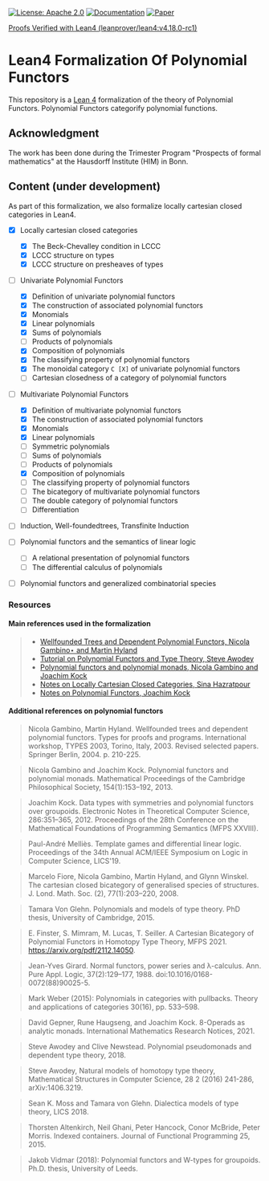 [![License: Apache 2.0](https://img.shields.io/badge/License-Apache_2.0-lightblue.svg)](https://opensource.org/licenses/Apache-2.0)
[![Documentation](https://img.shields.io/badge/Documentation-Passing-green)](https://sinhp.github.io/groupoid_model_in_lean4/docs/Poly/UvPoly.html)
[![Paper](https://img.shields.io/badge/Paper-WIP-blue)](https://sinhp.github.io/groupoid_model_in_lean4/blueprint/sect0005.html)

[Proofs Verified with Lean4 (leanprover/lean4:v4.18.0-rc1)](https://github.com/sinhp/LeanHomotopyFrobenius/blob/master/lean-toolchain)

# Lean4 Formalization Of Polynomial Functors

This repository is a [Lean 4](https://github.com/leanprover/lean4) formalization of the theory of Polynomial Functors. Polynomial Functors categorify polynomial functions.

## Acknowledgment

The work has been done during the Trimester Program "Prospects of formal mathematics" at the Hausdorff Institute (HIM) in Bonn.

## Content (under development)

As part of this formalization, we also formalize locally cartesian closed categories in Lean4.

- [x] Locally cartesian closed categories
  - [x] The Beck-Chevalley condition in LCCC
  - [x] LCCC structure on types
  - [x] LCCC structure on presheaves of types

- [ ] Univariate Polynomial Functors
  - [x] Definition of univariate polynomial functors
  - [x] The construction of associated polynomial functors
  - [x] Monomials
  - [x] Linear polynomials
  - [x] Sums of polynomials
  - [ ] Products of polynomials
  - [x] Composition of polynomials
  - [x] The classifying property of polynomial functors
  - [x] The monoidal category `C [X]` of univariate polynomial functors
  - [ ] Cartesian closedness of a category of polynomial functors

- [ ] Multivariate Polynomial Functors
  - [x] Definition of multivariate polynomial functors
  - [x] The construction of associated polynomial functors
  - [x] Monomials
  - [x] Linear polynomials
  - [ ] Symmetric polynomials
  - [ ] Sums of polynomials
  - [ ] Products of polynomials
  - [x] Composition of polynomials
  - [ ] The classifying property of polynomial functors
  - [ ] The bicategory of multivariate polynomial functors
  - [ ] The double category of polynomial functors
  - [ ] Differentiation

- [ ] Induction, Well-foundedtrees, Transfinite Induction

- [ ] Polynomial functors and the semantics of linear logic
  - [ ] A relational presentation of polynomial functors
  - [ ] The differential calculus of polynomials

- [ ] Polynomial functors and generalized combinatorial species

### Resources

#### Main references used in the formalization

> - [Wellfounded Trees and Dependent Polynomial Functors, Nicola Gambino⋆ and Martin Hyland](https://www.dpmms.cam.ac.uk/~martin/Research/Publications/2004/gh04.pdf)
> - [Tutorial on Polynomial Functors and Type Theory, Steve Awodey](https://www.cmu.edu/dietrich/philosophy/hott/slides/polytutorial.pdf)
> - [Polynomial functors and polynomial monads, Nicola Gambino and Joachim Kock](https://arxiv.org/abs/0906.4931)
> - [Notes on Locally Cartesian Closed Categories, Sina Hazratpour](https://sinhp.github.io/files/CT/notes_on_lcccs.pdf)
> - [Notes on Polynomial Functors, Joachim Kock](https://mat.uab.cat/~kock/cat/polynomial.pdf)

#### Additional references on polynomial functors

> Nicola Gambino, Martin Hyland. Wellfounded trees and dependent polynomial functors.  Types for proofs and programs. International workshop, TYPES 2003, Torino, Italy, 2003. Revised selected papers. Springer Berlin, 2004. p. 210-225.

> Nicola Gambino and Joachim Kock. Polynomial functors and polynomial monads. Mathematical Proceedings of the Cambridge Philosophical Society, 154(1):153–192, 2013.

> Joachim Kock. Data types with symmetries and polynomial functors over groupoids. Electronic Notes in Theoretical Computer Science, 286:351–365, 2012. Proceedings of the 28th Conference on the Mathematical Foundations of Programming Semantics (MFPS XXVIII).

> Paul-André Melliès. Template games and differential linear logic. Proceedings of the 34th Annual ACM/IEEE Symposium on Logic in Computer Science, LICS'19.

> Marcelo Fiore, Nicola Gambino, Martin Hyland, and Glynn Winskel. The cartesian closed bicategory of generalised species of structures. J. Lond. Math. Soc. (2), 77(1):203–220, 2008.

> Tamara Von Glehn. Polynomials and models of type theory. PhD thesis, University of Cambridge, 2015.

> E. Finster, S. Mimram, M. Lucas, T. Seiller. A Cartesian Bicategory of Polynomial Functors in Homotopy Type Theory, MFPS 2021.  https://arxiv.org/pdf/2112.14050.

> Jean-Yves Girard. Normal functors, power series and λ-calculus. Ann. Pure Appl. Logic, 37(2):129–177, 1988. doi:10.1016/0168-0072(88)90025-5.

> Mark Weber (2015): Polynomials in categories with pullbacks. Theory and applications of categories 30(16), pp. 533–598.

> David Gepner, Rune Haugseng, and Joachim Kock. 8-Operads as analytic monads. International Mathematics Research Notices, 2021.

> Steve Awodey and Clive Newstead. Polynomial pseudomonads and dependent type theory, 2018.

> Steve Awodey, Natural models of homotopy type theory, Mathematical Structures in Computer Science, 28 2 (2016) 241-286, arXiv:1406.3219.

> Sean K. Moss and Tamara von Glehn. Dialectica models of type theory, LICS 2018.

> Thorsten Altenkirch, Neil Ghani, Peter Hancock, Conor McBride, Peter Morris. Indexed containers. Journal of Functional Programming 25, 2015.

> Jakob Vidmar (2018): Polynomial functors and W-types for groupoids. Ph.D. thesis, University of Leeds.

